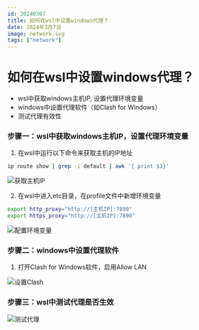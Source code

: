 ```yaml
---
id: 20240307
title: 如何在wsl中设置windows代理？
date: 2024年3月7日
image: network.svg
tags: ["network"]
---
```



# 如何在wsl中设置windows代理？

 - wsl中获取windows主机IP, 设置代理环境变量
 - windows中设置代理软件（如Clash for Windows）
 - 测试代理有效性


### 步骤一：wsl中获取windows主机IP，设置代理环境变量

1. 在wsl中运行以下命令来获取主机的IP地址

```bash
ip route show | grep -i default | awk '{ print $3}'
```
![获取主机IP](https://loongzxl.com/blogs/20240307获取主机IP.png)

2. 在wsl中进入etc目录，在profile文件中新增环境变量

```bash
export http_proxy="http://[主机IP]:7890"
export https_proxy="http://[主机IP]:7890"
```
![配置环境变量](https://loongzxl.com/blogs/20240307配置环境变量.png)

### 步骤二：windows中设置代理软件

1. 打开Clash for Windows软件，启用Allow LAN

![设置Clash](https://loongzxl.com/blogs/20240307设置Clash软件.png)

### 步骤三：wsl中测试代理是否生效

![测试代理](https://loongzxl.com/blogs/20240307测试代理.png)